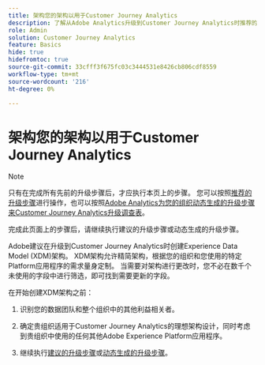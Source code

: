```yaml
---
title: 架构您的架构以用于Customer Journey Analytics
description: 了解从Adobe Analytics升级到Customer Journey Analytics时推荐的路径
role: Admin
solution: Customer Journey Analytics
feature: Basics
hide: true
hidefromtoc: true
source-git-commit: 33cfff3f675fc03c3444531e8426cb806cdf8559
workflow-type: tm+mt
source-wordcount: '216'
ht-degree: 0%

---
```


# 架构您的架构以用于Customer Journey Analytics

>[!NOTE]
> 
>只有在完成所有先前的升级步骤后，才应执行本页上的步骤。 您可以按照[推荐的升级步骤](/help/getting-started/cja-upgrade/cja-upgrade-recommendations.md#recommended-upgrade-steps-for-most-organizations)进行操作，也可以按照[Adobe Analytics为您的组织动态生成的升级步骤来Customer Journey Analytics升级调查表](https://gigazelle.github.io/cja-ttv/)。
>
>完成此页面上的步骤后，请继续执行建议的升级步骤或动态生成的升级步骤。

Adobe建议在升级到Customer Journey Analytics时创建Experience Data Model (XDM)架构。 XDM架构允许精简架构，根据您的组织和您使用的特定Platform应用程序的需求量身定制。 当需要对架构进行更改时，您不必在数千个未使用的字段中进行筛选，即可找到需要更新的字段。

在开始创建XDM架构之前：

1. 识别您的数据团队和整个组织中的其他利益相关者。

1. 确定贵组织适用于Customer Journey Analytics的理想架构设计，同时考虑到贵组织中使用的任何其他Adobe Experience Platform应用程序。

1. 继续执行[建议的升级步骤](/help/getting-started/cja-upgrade/cja-upgrade-recommendations.md#recommended-upgrade-steps-for-most-organizations)或[动态生成的升级步骤](https://gigazelle.github.io/cja-ttv/)。

